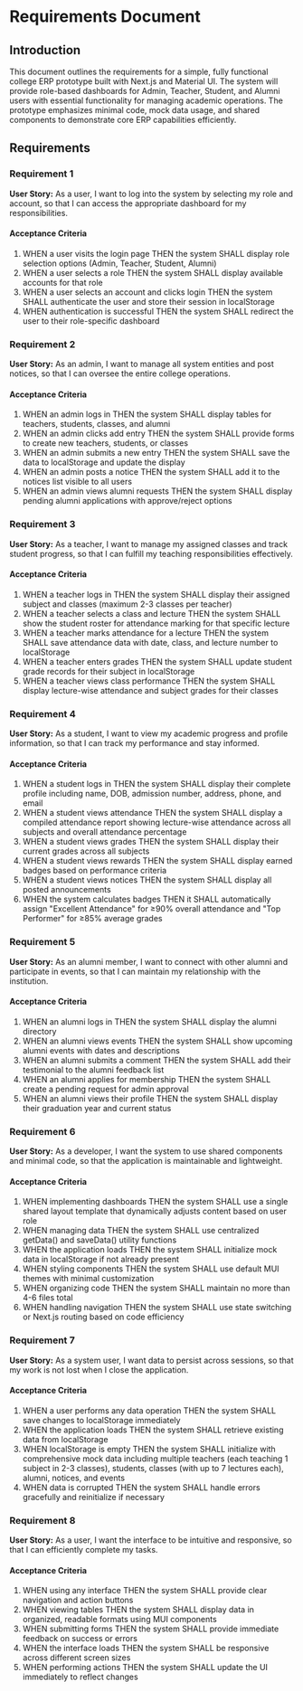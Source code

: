 # Requirements Document

## Introduction

This document outlines the requirements for a simple, fully functional college ERP prototype built with Next.js and Material UI. The system will provide role-based dashboards for Admin, Teacher, Student, and Alumni users with essential functionality for managing academic operations. The prototype emphasizes minimal code, mock data usage, and shared components to demonstrate core ERP capabilities efficiently.

## Requirements

### Requirement 1

**User Story:** As a user, I want to log into the system by selecting my role and account, so that I can access the appropriate dashboard for my responsibilities.

#### Acceptance Criteria

1. WHEN a user visits the login page THEN the system SHALL display role selection options (Admin, Teacher, Student, Alumni)
2. WHEN a user selects a role THEN the system SHALL display available accounts for that role
3. WHEN a user selects an account and clicks login THEN the system SHALL authenticate the user and store their session in localStorage
4. WHEN authentication is successful THEN the system SHALL redirect the user to their role-specific dashboard

### Requirement 2

**User Story:** As an admin, I want to manage all system entities and post notices, so that I can oversee the entire college operations.

#### Acceptance Criteria

1. WHEN an admin logs in THEN the system SHALL display tables for teachers, students, classes, and alumni
2. WHEN an admin clicks add entry THEN the system SHALL provide forms to create new teachers, students, or classes
3. WHEN an admin submits a new entry THEN the system SHALL save the data to localStorage and update the display
4. WHEN an admin posts a notice THEN the system SHALL add it to the notices list visible to all users
5. WHEN an admin views alumni requests THEN the system SHALL display pending alumni applications with approve/reject options

### Requirement 3

**User Story:** As a teacher, I want to manage my assigned classes and track student progress, so that I can fulfill my teaching responsibilities effectively.

#### Acceptance Criteria

1. WHEN a teacher logs in THEN the system SHALL display their assigned subject and classes (maximum 2-3 classes per teacher)
2. WHEN a teacher selects a class and lecture THEN the system SHALL show the student roster for attendance marking for that specific lecture
3. WHEN a teacher marks attendance for a lecture THEN the system SHALL save attendance data with date, class, and lecture number to localStorage
4. WHEN a teacher enters grades THEN the system SHALL update student grade records for their subject in localStorage
5. WHEN a teacher views class performance THEN the system SHALL display lecture-wise attendance and subject grades for their classes

### Requirement 4

**User Story:** As a student, I want to view my academic progress and profile information, so that I can track my performance and stay informed.

#### Acceptance Criteria

1. WHEN a student logs in THEN the system SHALL display their complete profile including name, DOB, admission number, address, phone, and email
2. WHEN a student views attendance THEN the system SHALL display a compiled attendance report showing lecture-wise attendance across all subjects and overall attendance percentage
3. WHEN a student views grades THEN the system SHALL display their current grades across all subjects
4. WHEN a student views rewards THEN the system SHALL display earned badges based on performance criteria
5. WHEN a student views notices THEN the system SHALL display all posted announcements
6. WHEN the system calculates badges THEN it SHALL automatically assign "Excellent Attendance" for ≥90% overall attendance and "Top Performer" for ≥85% average grades

### Requirement 5

**User Story:** As an alumni member, I want to connect with other alumni and participate in events, so that I can maintain my relationship with the institution.

#### Acceptance Criteria

1. WHEN an alumni logs in THEN the system SHALL display the alumni directory
2. WHEN an alumni views events THEN the system SHALL show upcoming alumni events with dates and descriptions
3. WHEN an alumni submits a comment THEN the system SHALL add their testimonial to the alumni feedback list
4. WHEN an alumni applies for membership THEN the system SHALL create a pending request for admin approval
5. WHEN an alumni views their profile THEN the system SHALL display their graduation year and current status

### Requirement 6

**User Story:** As a developer, I want the system to use shared components and minimal code, so that the application is maintainable and lightweight.

#### Acceptance Criteria

1. WHEN implementing dashboards THEN the system SHALL use a single shared layout template that dynamically adjusts content based on user role
2. WHEN managing data THEN the system SHALL use centralized getData() and saveData() utility functions
3. WHEN the application loads THEN the system SHALL initialize mock data in localStorage if not already present
4. WHEN styling components THEN the system SHALL use default MUI themes with minimal customization
5. WHEN organizing code THEN the system SHALL maintain no more than 4-6 files total
6. WHEN handling navigation THEN the system SHALL use state switching or Next.js routing based on code efficiency

### Requirement 7

**User Story:** As a system user, I want data to persist across sessions, so that my work is not lost when I close the application.

#### Acceptance Criteria

1. WHEN a user performs any data operation THEN the system SHALL save changes to localStorage immediately
2. WHEN the application loads THEN the system SHALL retrieve existing data from localStorage
3. WHEN localStorage is empty THEN the system SHALL initialize with comprehensive mock data including multiple teachers (each teaching 1 subject in 2-3 classes), students, classes (with up to 7 lectures each), alumni, notices, and events
4. WHEN data is corrupted THEN the system SHALL handle errors gracefully and reinitialize if necessary

### Requirement 8

**User Story:** As a user, I want the interface to be intuitive and responsive, so that I can efficiently complete my tasks.

#### Acceptance Criteria

1. WHEN using any interface THEN the system SHALL provide clear navigation and action buttons
2. WHEN viewing tables THEN the system SHALL display data in organized, readable formats using MUI components
3. WHEN submitting forms THEN the system SHALL provide immediate feedback on success or errors
4. WHEN the interface loads THEN the system SHALL be responsive across different screen sizes
5. WHEN performing actions THEN the system SHALL update the UI immediately to reflect changes